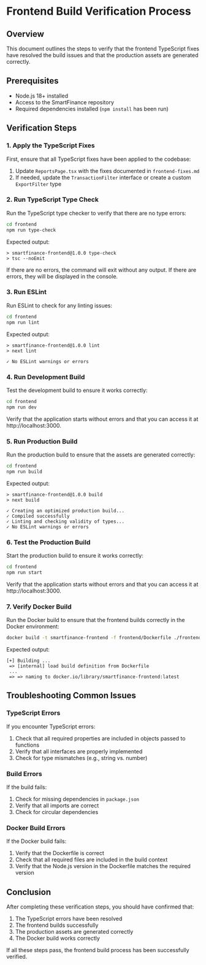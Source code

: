 # Frontend Build Verification Process

## Overview

This document outlines the steps to verify that the frontend TypeScript fixes have resolved the build issues and that the production assets are generated correctly.

## Prerequisites

- Node.js 18+ installed
- Access to the SmartFinance repository
- Required dependencies installed (`npm install` has been run)

## Verification Steps

### 1. Apply the TypeScript Fixes

First, ensure that all TypeScript fixes have been applied to the codebase:

1. Update `ReportsPage.tsx` with the fixes documented in `frontend-fixes.md`
2. If needed, update the `TransactionFilter` interface or create a custom `ExportFilter` type

### 2. Run TypeScript Type Check

Run the TypeScript type checker to verify that there are no type errors:

```bash
cd frontend
npm run type-check
```

Expected output:
```
> smartfinance-frontend@1.0.0 type-check
> tsc --noEmit
```

If there are no errors, the command will exit without any output. If there are errors, they will be displayed in the console.

### 3. Run ESLint

Run ESLint to check for any linting issues:

```bash
cd frontend
npm run lint
```

Expected output:
```
> smartfinance-frontend@1.0.0 lint
> next lint

✓ No ESLint warnings or errors
```

### 4. Run Development Build

Test the development build to ensure it works correctly:

```bash
cd frontend
npm run dev
```

Verify that the application starts without errors and that you can access it at http://localhost:3000.

### 5. Run Production Build

Run the production build to ensure that the assets are generated correctly:

```bash
cd frontend
npm run build
```

Expected output:
```
> smartfinance-frontend@1.0.0 build
> next build

✓ Creating an optimized production build...
✓ Compiled successfully
✓ Linting and checking validity of types...
✓ No ESLint warnings or errors
```

### 6. Test the Production Build

Start the production build to ensure it works correctly:

```bash
cd frontend
npm run start
```

Verify that the application starts without errors and that you can access it at http://localhost:3000.

### 7. Verify Docker Build

Run the Docker build to ensure that the frontend builds correctly in the Docker environment:

```bash
docker build -t smartfinance-frontend -f frontend/Dockerfile ./frontend
```

Expected output:
```
[+] Building ...
 => [internal] load build definition from Dockerfile
 ...
 => => naming to docker.io/library/smartfinance-frontend:latest
```

## Troubleshooting Common Issues

### TypeScript Errors

If you encounter TypeScript errors:

1. Check that all required properties are included in objects passed to functions
2. Verify that all interfaces are properly implemented
3. Check for type mismatches (e.g., string vs. number)

### Build Errors

If the build fails:

1. Check for missing dependencies in `package.json`
2. Verify that all imports are correct
3. Check for circular dependencies

### Docker Build Errors

If the Docker build fails:

1. Verify that the Dockerfile is correct
2. Check that all required files are included in the build context
3. Verify that the Node.js version in the Dockerfile matches the required version

## Conclusion

After completing these verification steps, you should have confirmed that:

1. The TypeScript errors have been resolved
2. The frontend builds successfully
3. The production assets are generated correctly
4. The Docker build works correctly

If all these steps pass, the frontend build process has been successfully verified.